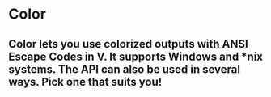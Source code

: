 # Color
## Color lets you use colorized outputs with ANSI Escape Codes in V. It supports Windows and *nix systems. The API can also be used in several ways. Pick one that suits you!